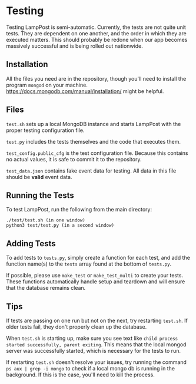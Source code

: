 # Testing
Testing LampPost is semi-automatic.
Currently, the tests are not quite unit tests. They are dependent on one another, and the order in which they are executed matters. 
This should probably be redone when our app becomes massively successful and is being rolled out nationwide.

## Installation
All the files you need are in the repository, though you'll need to install the program ```mongod``` on your machine. https://docs.mongodb.com/manual/installation/ might be helpful.

## Files
```test.sh``` sets up a local MongoDB instance and starts LampPost with the proper testing configuration file.

```test.py``` includes the tests themselves and the code that executes them.

```test_config.public_cfg``` is the test configuration file. Because this contains no actual values, it is safe to commit it to the repository.

```test_data.json``` contains fake event data for testing. All data in this file should be __valid__ event data.

## Running the Tests
To test LampPost, run the following from the main directory:
```
./test/test.sh (in one window)
python3 test/test.py (in a second window)
```
## Adding Tests
To add tests to ```tests.py```, simply create a function for each test, and add the function name(s) to the ```tests``` array found at the bottom of ```tests.py```. 

If possible, please use ```make_test``` or ```make_test_multi``` to create your tests. These functions automatically handle setup and teardown and will ensure that the database remains clean.

## Tips
If tests are passing on one run but not on the next, try restarting ```test.sh```. If older tests fail, they don't properly clean up the database.

When ```test.sh``` is starting up, make sure you see text like ```child process started successfully, parent exiting```. This means that the local mongod server was successfully started, which is necessary for the tests to run.

If restarting ```test.sh``` doesn't resolve your issues, try running the command ```ps aux | grep -i mongo``` to check if a local mongo db is running in the background. If this is the case, you'll need to kill the process.